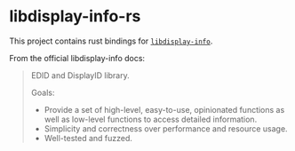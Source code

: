 # libdisplay-info-rs

This project contains rust bindings for [`libdisplay-info`](https://gitlab.freedesktop.org/emersion/libdisplay-info/).

From the official libdisplay-info docs:

> EDID and DisplayID library.
> 
> Goals:
> 
> - Provide a set of high-level, easy-to-use, opinionated functions as well as
>   low-level functions to access detailed information.
> - Simplicity and correctness over performance and resource usage.
> - Well-tested and fuzzed.